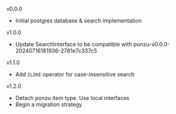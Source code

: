 v0.0.0
- Initial postgres database & search implementation

v1.0.0
- Update SearchInterface to be compatible with ponzu-v0.0.0-20240716181936-2781e7c337c5 

v1.1.0
- Add `ILIKE` operator for case-insensitive search

v1.2.0
- Detach ponzu item type. Use local interfaces 
- Begin a migration strategy
